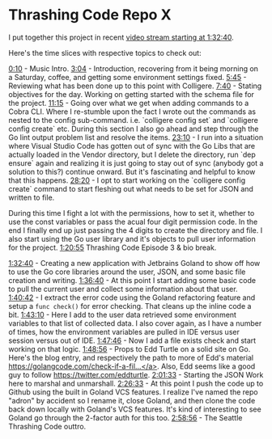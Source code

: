 # Thrashing Code Repo X

I put together this project in recent [video stream starting at 1:32:40](https://youtu.be/sg4Nnnb-Vvc?t=5560).

Here's the time slices with respective topics to check out:

<div id="description" slot="content" class="style-scope ytd-video-secondary-info-renderer"><yt-formatted-string class="content style-scope ytd-video-secondary-info-renderer" split-lines=""><a class="yt-simple-endpoint style-scope yt-formatted-string" spellcheck="false" href="/watch?v=sg4Nnnb-Vvc&amp;t=10s">0:10</a> - Music Intro.
<a class="yt-simple-endpoint style-scope yt-formatted-string" spellcheck="false" href="/watch?v=sg4Nnnb-Vvc&amp;t=184s">3:04</a> - Introduction, recovering from it being morning on a Saturday, coffee, and getting some environment settings fixed.
<a class="yt-simple-endpoint style-scope yt-formatted-string" spellcheck="false" href="/watch?v=sg4Nnnb-Vvc&amp;t=345s">5:45</a> - Reviewing what has been done up to this point with Colligere.
<a class="yt-simple-endpoint style-scope yt-formatted-string" spellcheck="false" href="/watch?v=sg4Nnnb-Vvc&amp;t=460s">7:40</a> - Stating objectives for the day. Working on getting started with the schema file for the project.
<a class="yt-simple-endpoint style-scope yt-formatted-string" spellcheck="false" href="/watch?v=sg4Nnnb-Vvc&amp;t=675s">11:15</a> - Going over what we get when adding commands to a Cobra CLI. Where I re-stumble upon the fact I wrote out the commands as nested to the config sub-command. i.e. `colligere config set` and `colligere config create` etc. During this section I also go ahead and step through the Go lint output problem list and resolve the items.
<a class="yt-simple-endpoint style-scope yt-formatted-string" spellcheck="false" href="/watch?v=sg4Nnnb-Vvc&amp;t=1390s">23:10</a> - I run into a situation where Visual Studio Code has gotten out of sync with the Go Libs that are actually loaded in the Vendor directory, but I delete the directory, run `dep ensure` again and realizing it is just going to stay out of sync (anybody got a solution to this?) continue onward. But it's fascinating and helpful to know that this happens.
<a class="yt-simple-endpoint style-scope yt-formatted-string" spellcheck="false" href="/watch?v=sg4Nnnb-Vvc&amp;t=1700s">28:20</a> - I opt to start working on the `colligere config create` command to start fleshing out what needs to be set for JSON and written to file.

During this time I fight a lot with the permissions, how to set it, whether to use the const variables or pass the acual four digit permission code. In the end I finally end up just passing the 4 digits to create the directory and file. I also start using the Go user library and it's objects to pull user information for the project.
<a class="yt-simple-endpoint style-scope yt-formatted-string" spellcheck="false" href="/watch?v=sg4Nnnb-Vvc&amp;t=4855s">1:20:55</a> Thrashing Code Episode 3 &amp; bio break.

<a class="yt-simple-endpoint style-scope yt-formatted-string" spellcheck="false" href="/watch?v=sg4Nnnb-Vvc&amp;t=5560s">1:32:40</a> - Creating a new application with Jetbrains Goland to show off how to use the Go core libraries around the user, JSON, and some basic file creation and writing.
<a class="yt-simple-endpoint style-scope yt-formatted-string" spellcheck="false" href="/watch?v=sg4Nnnb-Vvc&amp;t=5800s">1:36:40</a> - At this point I start adding some basic code to pull the current user and collect some information about that user.
<a class="yt-simple-endpoint style-scope yt-formatted-string" spellcheck="false" href="/watch?v=sg4Nnnb-Vvc&amp;t=6042s">1:40:42</a> - I extract the error code using the Goland refactoring feature and setup a `func check()` for error checking. That cleans up the inline code a bit.
<a class="yt-simple-endpoint style-scope yt-formatted-string" spellcheck="false" href="/watch?v=sg4Nnnb-Vvc&amp;t=6190s">1:43:10</a> - Here I add to the user data retrieved some environment variables to that list of collected data. I also cover again, as I have a number of times, how the environment variables are pulled in IDE versus user session versus out of IDE.
<a class="yt-simple-endpoint style-scope yt-formatted-string" spellcheck="false" href="/watch?v=sg4Nnnb-Vvc&amp;t=6466s">1:47:46</a> - Now I add a file exists check and start working on that logic.
<a class="yt-simple-endpoint style-scope yt-formatted-string" spellcheck="false" href="/watch?v=sg4Nnnb-Vvc&amp;t=6536s">1:48:56</a> - Props to Edd Turtle on a solid site on Go. Here's the blog entry, and respectively the path to more of Edd's material <a class="yt-simple-endpoint style-scope yt-formatted-string" spellcheck="false" href="/redirect?redir_token=VlwYfvtVnNvI1KzNl7Atg4Gvp018MTUzOTAzNDcyN0AxNTM4OTQ4MzI3&amp;v=sg4Nnnb-Vvc&amp;q=https%3A%2F%2Fgolangcode.com%2Fcheck-if-a-file-exists%2F&amp;event=video_description" rel="nofollow">https://golangcode.com/check-if-a-fil...</a>. Also, Edd seems like a good guy to follow <a class="yt-simple-endpoint style-scope yt-formatted-string" spellcheck="false" href="/redirect?redir_token=VlwYfvtVnNvI1KzNl7Atg4Gvp018MTUzOTAzNDcyN0AxNTM4OTQ4MzI3&amp;v=sg4Nnnb-Vvc&amp;q=https%3A%2F%2Ftwitter.com%2Feddturtle&amp;event=video_description" rel="nofollow">https://twitter.com/eddturtle</a>.
<a class="yt-simple-endpoint style-scope yt-formatted-string" spellcheck="false" href="/watch?v=sg4Nnnb-Vvc&amp;t=7293s">2:01:33</a> - Starting the JSON Work here to marshal and unmarshall.
<a class="yt-simple-endpoint style-scope yt-formatted-string" spellcheck="false" href="/watch?v=sg4Nnnb-Vvc&amp;t=8793s">2:26:33</a> - At this point I push the code up to Github using the built in Goland VCS features. I realize I've named the repo "adron" by accident so I rename it, close Goland, and then clone the code back down locally with Goland's VCS features. It's kind of interesting to see Goland go through the 2-factor auth for this too.
<a class="yt-simple-endpoint style-scope yt-formatted-string" spellcheck="false" href="/watch?v=sg4Nnnb-Vvc&amp;t=10736s">2:58:56</a> - The Seattle Thrashing Code outtro.</yt-formatted-string></div>
